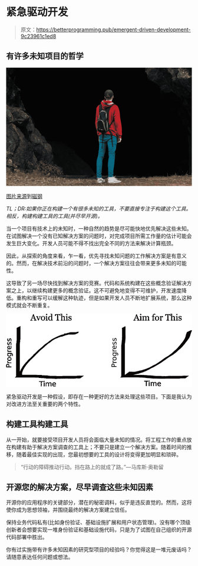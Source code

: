 # 紧急驱动开发

> 原文：<https://betterprogramming.pub/emergent-driven-development-9c23961c1ed8>

## 有许多未知项目的哲学

![](img/731eb26188218523236dfbb3dd1bf89d.png)

[图片来源](https://unsplash.com/photos/6Vzo7JuHeEA)到[磁钢](https://unsplash.com/@magnetraeland)

*TL；DR:如果你正在构建一个有很多未知的工具，不要直接专注于构建这个工具。相反，构建构建工具的工具(并尽早开源)。*

当一个项目有技术上的未知时，一种自然的趋势是尽可能快地优先解决这些未知。在试图解决一个没有已知解决方案的问题时，对完成项目所需工作量的估计可能会发生巨大变化。开发人员可能不得不找出完全不同的方法来解决计算瓶颈。

因此，从探索的角度来看，乍一看，优先寻找未知问题的工作解决方案是有意义的。然而，在解决技术前沿的问题时，一个解决方案往往会带来更多未知的可能性。

这导致了另一场尽快找到解决方案的竞赛。代码和系统构建在这些概念验证解决方案之上，以继续构建更多的概念验证。这不可避免地变得不可维护，开发速度降低。重构和重写可以缓解这种轨迹，但是如果开发人员不断地扩展系统，那么这种模式就会不断重复。

![](img/1d68d54e2aa5b20e15a98c3594e5196f.png)

紧急驱动开发是一种假设，即存在一种更好的方法来处理这些项目。下面是我认为对改进方法至关重要的两个特性。

## **构建工具构建工具**

从一开始，就要接受项目开发人员将会面临大量未知的情况。将工程工作的重点放在构建有助于解决方案调查的工具上；不要只是建立一个解决方案。随着时间的推移，随着最佳实现的出现，您最初想要的工具的设计将变得更加明显和琐碎。

> “行动的障碍推动行动。挡在路上的就成了路。”—马库斯·奥勒留

## **开源您的解决方案，尽早调查这些未知因素**

开源你的应用程序的关键部分，潜在的秘密调料，似乎是违反直觉的。然而，这将使你成为思想领袖，并围绕最终的解决方案建立信任。

保持业务代码私有(比如身份验证、基础设施扩展和用户状态管理)。没有哪个顶级创新者会想要实现一堆身份验证和基础设施代码，只是为了试图在自己组织的开源代码部署中胜出。

你有过实施带有许多未知因素的研究型项目的经验吗？你觉得这是一堆元废话吗？请随意表达任何问题或想法。